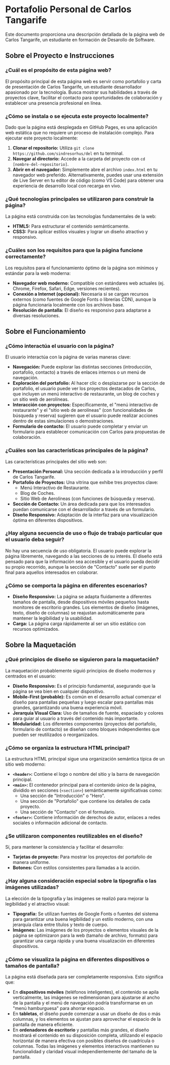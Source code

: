 # Portafolio Personal de Carlos Tangarife

Este documento proporciona una descripción detallada de la página web de Carlos Tangarife, un estudiante en formación de Desarollo de Software.
## Sobre el Proyecto e Instrucciones

### ¿Cuál es el propósito de esta página web?
El propósito principal de esta página web es servir como portafolio y carta de presentación de Carlos Tangarife, un estudiante desarrollador apasionado por la tecnología. Busca mostrar sus habilidades a través de proyectos clave, facilitar el contacto para oportunidades de colaboración y establecer una presencia profesional en línea.

### ¿Cómo se instala o se ejecuta este proyecto localmente?
Dado que la página está desplegada en GitHub Pages, es una aplicación web estática que no requiere un proceso de instalación complejo. Para ejecutar este proyecto localmente:
1.  **Clonar el repositorio:** Utiliza `git clone https://github.com/sindresorhus/del` en tu terminal.
2.  **Navegar al directorio:** Accede a la carpeta del proyecto con `cd [nombre-del-repositorio]`.
3.  **Abrir en el navegador:** Simplemente abre el archivo `index.html` en tu navegador web preferido. Alternativamente, puedes usar una extensión de Live Server en tu editor de código (como VS Code) para obtener una experiencia de desarrollo local con recarga en vivo.

### ¿Qué tecnologías principales se utilizaron para construir la página?
La página está construida con las tecnologías fundamentales de la web:
* **HTML5:** Para estructurar el contenido semánticamente.
* **CSS3:** Para aplicar estilos visuales y lograr un diseño atractivo y responsivo.

### ¿Cuáles son los requisitos para que la página funcione correctamente?
Los requisitos para el funcionamiento óptimo de la página son mínimos y estándar para la web moderna:
* **Navegador web moderno:** Compatible con estándares web actuales (ej. Chrome, Firefox, Safari, Edge, versiones recientes).
* **Conexión a Internet (opcional):** Necesaria si se cargan recursos externos (como fuentes de Google Fonts o librerías CDN), aunque la página funcionaría localmente con los archivos base.
* **Resolución de pantalla:** El diseño es responsivo para adaptarse a diversas resoluciones.

## Sobre el Funcionamiento

### ¿Cómo interactúa el usuario con la página?
El usuario interactúa con la página de varias maneras clave:
* **Navegación:** Puede explorar las distintas secciones (introducción, portafolio, contacto) a través de enlaces internos o un menú de navegación.
* **Exploración del portafolio:** Al hacer clic o desplazarse por la sección de portafolio, el usuario puede ver los proyectos destacados de Carlos, que incluyen un menú interactivo de restaurante, un blog de coches y un sitio web de aerolíneas.
* **Interacción con proyectos:** Específicamente, el "menú interactivo de restaurante" y el "sitio web de aerolíneas" (con funcionalidades de búsqueda y reserva) sugieren que el usuario puede realizar acciones dentro de estas simulaciones o demostraciones.
* **Formulario de contacto:** El usuario puede completar y enviar un formulario para establecer comunicación con Carlos para propuestas de colaboración.

### ¿Cuáles son las características principales de la página?
Las características principales del sitio web son:
* **Presentación Personal:** Una sección dedicada a la introducción y perfil de Carlos Tangarife.
* **Portafolio de Proyectos:** Una vitrina que exhibe tres proyectos clave:
    * Menú Interactivo de Restaurante.
    * Blog de Coches.
    * Sitio Web de Aerolíneas (con funciones de búsqueda y reserva).
* **Sección de Contacto:** Un área dedicada para que los interesados puedan comunicarse con el desarrollador a través de un formulario.
* **Diseño Responsivo:** Adaptación de la interfaz para una visualización óptima en diferentes dispositivos.

### ¿Hay alguna secuencia de uso o flujo de trabajo particular que el usuario deba seguir?
No hay una secuencia de uso obligatoria. El usuario puede explorar la página libremente, navegando a las secciones de su interés. El diseño está pensado para que la información sea accesible y el usuario pueda decidir su propio recorrido, aunque la sección de "Contacto" suele ser el punto final para aquellos interesados en colaborar.

### ¿Cómo se comporta la página en diferentes escenarios?
* **Diseño Responsivo:** La página se adapta fluidamente a diferentes tamaños de pantalla, desde dispositivos móviles pequeños hasta monitores de escritorio grandes. Los elementos de diseño (imágenes, texto, diseño de columnas) se reajustan automáticamente para mantener la legibilidad y la usabilidad.
* **Carga:** La página carga rápidamente al ser un sitio estático con recursos optimizados.

## Sobre la Maquetación

### ¿Qué principios de diseño se siguieron para la maquetación?
La maquetación probablemente siguió principios de diseño modernos y centrados en el usuario:
* **Diseño Responsivo:** Es el principio fundamental, asegurando que la página se vea bien en cualquier dispositivo.
* **Mobile-First (probable):** Es común en el desarrollo actual comenzar el diseño para pantallas pequeñas y luego escalar para pantallas más grandes, garantizando una buena experiencia móvil.
* **Jerarquía Visual Clara:** Uso de tamaños de fuente, espaciado y colores para guiar al usuario a través del contenido más importante.
* **Modularidad:** Los diferentes componentes (proyectos del portafolio, formulario de contacto) se diseñan como bloques independientes que pueden ser reutilizados o reorganizados.

### ¿Cómo se organiza la estructura HTML principal?
La estructura HTML principal sigue una organización semántica típica de un sitio web moderno:
* **`<header>`:** Contiene el logo o nombre del sitio y la barra de navegación principal.
* **`<main>`:** El contenedor principal para el contenido único de la página, dividido en secciones (`<section>`) semánticamente significativas como:
    * Una sección de "Introducción" o "Hero".
    * Una sección de "Portafolio" que contiene los detalles de cada proyecto.
    * Una sección de "Contacto" con el formulario.
* **`<footer>`:** Contiene información de derechos de autor, enlaces a redes sociales o información adicional de contacto.

### ¿Se utilizaron componentes reutilizables en el diseño?
Sí, para mantener la consistencia y facilitar el desarrollo:
* **Tarjetas de proyecto:** Para mostrar los proyectos del portafolio de manera uniforme.
* **Botones:** Con estilos consistentes para llamadas a la acción.



### ¿Hay alguna consideración especial sobre la tipografía o las imágenes utilizadas?
La elección de la tipografía y las imágenes se realizó para mejorar la legibilidad y el atractivo visual:
* **Tipografía:** Se utilizan fuentes de Google Fonts o fuentes del sistema para garantizar una buena legibilidad y un estilo moderno, con una jerarquía clara entre títulos y texto de cuerpo.
* **Imágenes:** Las imágenes de los proyectos o elementos visuales de la página se optimizaron para la web (tamaño de archivo, formato) para garantizar una carga rápida y una buena visualización en diferentes dispositivos.

### ¿Cómo se visualiza la página en diferentes dispositivos o tamaños de pantalla?
La página está diseñada para ser completamente responsiva. Esto significa que:
* En **dispositivos móviles** (teléfonos inteligentes), el contenido se apila verticalmente, las imágenes se redimensionan para ajustarse al ancho de la pantalla y el menú de navegación podría transformarse en un "menú hamburguesa" para ahorrar espacio.
* En **tabletas**, el diseño puede comenzar a usar un diseño de dos o más columnas, y los elementos se ajustan para aprovechar el espacio de la pantalla de manera eficiente.
* En **ordenadores de escritorio** y pantallas más grandes, el diseño mostrará el contenido en su disposición completa, utilizando el espacio horizontal de manera efectiva con posibles diseños de cuadrícula o columnas.
Todas las imágenes y elementos interactivos mantienen su funcionalidad y claridad visual independientemente del tamaño de la pantalla.